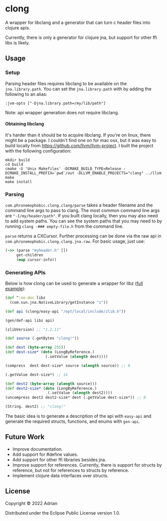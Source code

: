 # clong

A wrapper for libclang and a generator that can turn c header files into clojure apis.

Currently, there is only a generator for clojure jna, but support for other ffi libs is likely.

## Usage

### Setup

Parsing header files requires libclang to be available on the `jna.library.path`. You can set the `jna.library.path` with by adding the following to an alias:
```
:jvm-opts ["-Djna.library.path=/my/lib/path"]
```

Note: api wrapper generation does not require libclang.

#### Obtaining libclang

It's harder than it should be to acquire libclang. If you're on linux, there might be a package. I couldn't find one on for mac osx, but it was easy to build locally from https://github.com/llvm/llvm-project. I built the project with the following configuration:

```
mkdir build
cd build
cmake -G 'Unix Makefiles' -DCMAKE_BUILD_TYPE=Release -DCMAKE_INSTALL_PREFIX=`pwd`/out -DLLVM_ENABLE_PROJECTS="clang" ../llvm
make
make install
```

### Parsing

`com.phronemophobic.clong.clang/parse` takes a header filename and the command line args to pass to clang. The most common command line args are `"-I/my/header/path"`. If you built clang locally, then you may also need to add system paths. You can see the system paths that you may need to by running `clang -### empty-file.h` from the command line.

`parse` returns a CXCursor. Further processing can be done via the raw api in `com.phronemophobic.clong.clang.jna.raw`. For basic usage, just use:
```clojure
(->> (parse "myheader.h" [])
     get-children
     (map cursor-info))
```

### Generating APIs

Below is how clong can be used to generate a wrapper for libz ([full example](https://github.com/phronmophobic/clong/tree/master/examples/libz)):

```clojure
(def ^:no-doc libz
  (com.sun.jna.NativeLibrary/getInstance "z"))

(def api (clong/easy-api "/opt/local/include/zlib.h"))

(gen/def-api libz api)

(zlibVersion) ;; "1.2.11"

(def source (.getBytes "clong!")) 

(def dest (byte-array 255))
(def dest-size* (doto (LongByReference.)
                  (.setValue (alength dest))))

(compress  dest dest-size* source (alength source)) ;; 0

(.getValue dest-size*) ;; 14

(def dest2 (byte-array (alength source)))
(def dest2-size* (doto (LongByReference.)
                   (.setValue (alength dest2))))
(uncompress dest2 dest2-size* dest (.getValue dest-size*)) ;; 0

(String. dest2) ;; "clong!"
```

The basic idea is to generate a description of the api with `easy-api` and generate the required structs, functions, and enums with `gen-api`.

## Future Work

- Improve documentation.
- Add support for #define values.
- Add support for other ffi libraries besides jna.
- Improve support for references. Currently, there is support for structs by reference, but not for references to structs by reference.
- Implement clojure data interfaces over structs.

## License

Copyright © 2022 Adrian

Distributed under the Eclipse Public License version 1.0.
